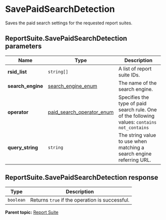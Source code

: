 # SavePaidSearchDetection

Saves the paid search settings for the requested report suites.

## ReportSuite.SavePaidSearchDetection parameters

|Name|Type|Description|
|----|----|-----------|
|**rsid_list** |`string[]` |A list of report suite IDs.|
|**search_engine** |[search_engine_enum](../../data_types/r_search_engine_enum.md#) | The name of the search engine. |
|**operator** |[paid_search_operator_enum](../../data_types/r_paid_search_operator_enum.md#) | Specifies the type of paid search rule. One of the following values: `contains` `not_contains` |
|**query_string** |`string` |The string value to use when matching a search engine referring URL.|

## ReportSuite.SavePaidSearchDetection response

|Type|Description|
|----|-----------|
|`boolean` |Returns `true` if the operation is successful.|

**Parent topic:** [Report Suite](../../methods/report_suite/r_methods_reportsuite.md)

